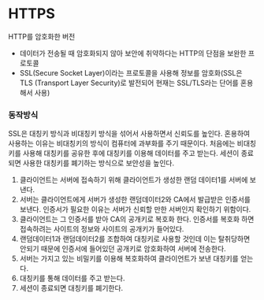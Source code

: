 # HTTPS 
HTTP를 암호화한 버전
- 데이터가 전송될 때 암호화되지 않아 보안에 취약하다는 HTTP의 단점을 보완한 프로토콜
- SSL(Secure Socket Layer)이라는 프로토콜을 사용해 정보를 암호화(SSL은 TLS (Transport Layer Security)로 발전되어 현재는 SSL/TLS라는 단어를 혼용해서 사용)

### 동작방식
SSL은 대칭키 방식과 비대칭키 방식을 섞어서 사용하면서 신뢰도를 높인다. 혼용하여 사용하는 이유는 비대칭키의 방식이 컴퓨터에 과부화를 주기 때문이다. 
처음에는 비대칭키를 사용해 대칭키를 공유한 후에 대칭키를 이용해 데이터를 주고 받는다. 세션이 종료되면 사용한 대칭키를 폐기하는 방식으로 보안성을 높인다.
1. 클라이언트는 서버에 접속하기 위해 클라이언트가 생성한 랜덤 데이터1를 서버에 보낸다.
2. 서버는 클라이언트에게 서버가 생성한 랜덤데이터2와 CA에서 발급받은 인증서를 보낸다. 인증서가 필요한 이유는 서버가 신뢰할 만한 서버인지 확인하기 위함이다.
3. 클라이언트는 그 인증서를 받아 CA의 공개키로 복호화 한다. 인증서를 복호화 하면 접속하려는 사이트의 정보와 사이트의 공개키가 들어있다.
4. 랜덤데이터1과 랜덤데이터2를 조합하여 대칭키로 사용할 것인데 이는 탈취당하면 안되기 때문에 인증서에 들어있던 공개키로 암호화하여 서버에 전송한다.
5. 서버는 가지고 있는 비밀키를 이용해 복호화하여 클라이언트가 보낸 대칭키를 얻는다.
6. 대칭키를 통해 데이터를 주고 받는다.
7. 세션이 종료되면 대칭키를 폐기한다.